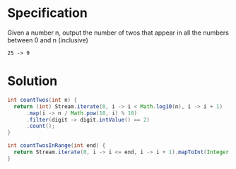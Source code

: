 # Specification

Given a number n, output the number of twos that appear in all the numbers between 0 and n (inclusive)

`25 -> 9`

# Solution

```java
int countTwos(int n) {
  return (int) Stream.iterate(0, i -> i < Math.log10(n), i -> i + 1)
      .map(i -> n / Math.pow(10, i) % 10)
      .filter(digit -> digit.intValue() == 2)
      .count();
}

int countTwosInRange(int end) {
  return Stream.iterate(0, i -> i <= end, i -> i + 1).mapToInt(Integer::intValue).map(this::countTwos).sum();
}
```